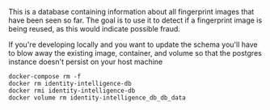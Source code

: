This is a database containing information about all fingerprint images that have been seen so far.  The goal is to use
it to detect if a fingerprint image is being reused, as this would indicate possible fraud.

If you're developing locally and you want to update the schema you'll have to blow away the existing image, container,
and volume so that the postgres instance doesn't persist on your host machine

```
docker-compose rm -f
docker rm identity-intelligence-db
docker rmi identity-intelligence-db
docker volume rm identity-intelligence_db_db_data
```
